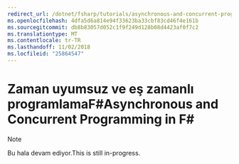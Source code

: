```yaml
---
redirect_url: /dotnet/fsharp/tutorials/asynchronous-and-concurrent-programming/async
ms.openlocfilehash: 4dfa5d6a814e94f33623ba33cbf83cd46f4e161b
ms.sourcegitcommit: db8b83057d052c1f9f249d128b08d4423af0f7c2
ms.translationtype: MT
ms.contentlocale: tr-TR
ms.lasthandoff: 11/02/2018
ms.locfileid: "25864547"
---
```

# <a name="asynchronous-and-concurrent-programming-in-f"></a><span data-ttu-id="b3fad-101">Zaman uyumsuz ve eş zamanlı programlamaF#</span><span class="sxs-lookup"><span data-stu-id="b3fad-101">Asynchronous and Concurrent Programming in F#</span></span> #

> [!NOTE]
<span data-ttu-id="b3fad-102">Bu hala devam ediyor.</span><span class="sxs-lookup"><span data-stu-id="b3fad-102">This is still in-progress.</span></span>
